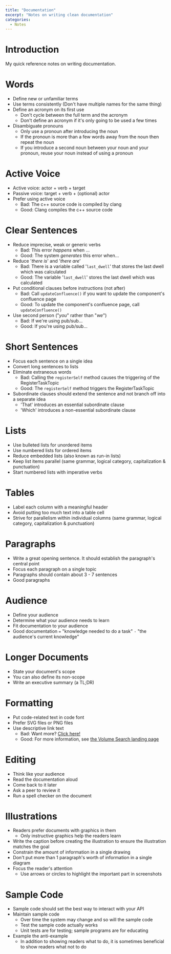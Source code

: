 ```yaml
---
title: "Documentation"
excerpt: "Notes on writing clean documentation"
categories:
  - Notes
---
```


# Introduction

My quick reference notes on writing documentation.

# Words

- Define new or unfamiliar terms
- Use terms consistently (Don't have multiple names for the same thing)
- Define an acronym on its first use
  - Don't cycle between the full term and the acronym
  - Don't define an acronym if it's only going to be used a few times
- Disambiguate pronouns
  - Only use a pronoun after introducing the noun
  - If the pronoun is more than a few words away from the noun then repeat the noun
  - If you introduce a second noun between your noun and your pronoun, reuse your noun instead of using a pronoun

# Active Voice

- Active voice: actor + verb + target
- Passive voice: target + verb + (optional) actor
- Prefer using active voice
  - Bad: The c++ source code is compiled by clang
  - Good: Clang compiles the c++ source code

# Clear Sentences

- Reduce imprecise, weak or generic verbs
  - Bad: This error _happens_ when ...
  - Good: The system _generates_ this error when...
- Reduce '_there is_' and '_there are_'
  - Bad: There is a variable called '`last_dwell`' that stores the last dwell which was calculated
  - Good: The variable '`last_dwell`' stores the last dwell which was calculated
- Put conditional clauses before instructions (not after)
  - Bad: Call `updateConfluence()` if you want to update the component's confluence page
  - Good: To update the component's confluence page, call `updateConfluence()`
- Use second person ("_you_" rather than "_we_")
  - Bad: If we're using pub/sub...
  - Good: If you're using pub/sub...

# Short Sentences

- Focus each sentence on a single idea
- Convert long sentences to lists
- Eliminate extraneous words
  - Bad: Calling the `registerSelf` method causes the triggering of the RegisterTaskTopic
  - Good: The `registerSelf` method triggers the RegisterTaskTopic
- Subordinate clauses should extend the sentence and not branch off into a separate idea
  - 'That' introduces an essential subordinate clause
  - 'Which' introduces a non-essential subordinate clause

# Lists

- Use bulleted lists for unordered items
- Use numbered lists for ordered items
- Reduce embedded lists (also known as run-in lists)
- Keep list items parallel (same grammar, logical category, capitalization & punctuation)
- Start numbered lists with imperative verbs

# Tables

- Label each column with a meaningful header
- Avoid putting too much text into a table cell
- Strive for parallelism within individual columns (same grammar, logical category, capitalization & punctuation)

# Paragraphs

- Write a great opening sentence. It should establish the paragraph's central point
- Focus each paragraph on a single topic
- Paragraphs should contain about 3 - 7 sentences
- Good paragraphs

# Audience

- Define your audience
- Determine what your audience needs to learn
- Fit documentation to your audience
- Good documentation `=` "knowledge needed to do a task" `-` "the audience's current knowledge"

# Longer Documents

- State your document's scope
- You can also define its non-scope
- Write an executive summary (a TL;DR)

# Formatting

- Put code-related text in code font
- Prefer SVG files or PNG files
- Use descriptive link text
  - Bad: Want more? <a href="/moreInfo">Click here!</a>
  - Good: For more information, see <a href="/moreInfo">the Volume Search landing page</a>

# Editing

- Think like your audience
- Read the documentation aloud
- Come back to it later
- Ask a peer to review it
- Run a spell checker on the document

# Illustrations

- Readers prefer documents with graphics in them
  - Only instructive graphics help the readers learn
- Write the caption before creating the illustration to ensure the illustration matches the goal
- Constrain the amount of information in a single drawing
- Don't put more than 1 paragraph's worth of information in a single diagram
- Focus the reader's attention
  - Use arrows or circles to highlight the important part in screenshots

# Sample Code

- Sample code should set the best way to interact with your API
- Maintain sample code
  - Over time the system may change and so will the sample code
  - Test the sample code actually works
  - Unit tests are for testing; sample programs are for educating
- Example the anti-example
  - In addition to showing readers what to do, it is sometimes beneficial to show readers what not to do
